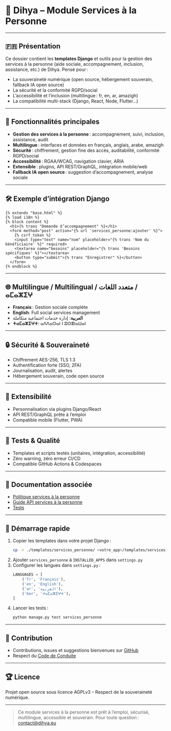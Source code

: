# 🤝 Dihya – Module Services à la Personne

---

## 🇫🇷 Présentation

Ce dossier contient les **templates Django** et outils pour la gestion des services à la personne (aide sociale, accompagnement, inclusion, assistance, etc.) de Dihya.
Pensé pour :
- La souveraineté numérique (open source, hébergement souverain, fallback IA open source)
- La sécurité et la conformité RGPD/social
- L’accessibilité et l’inclusion (multilingue : fr, en, ar, amazigh)
- La compatibilité multi-stack (Django, React, Node, Flutter…)

---

## 🚀 Fonctionnalités principales

- **Gestion des services à la personne** : accompagnement, suivi, inclusion, assistance, audit
- **Multilingue** : interfaces et données en français, anglais, arabe, amazigh
- **Sécurité** : chiffrement, gestion fine des accès, auditabilité, conformité RGPD/social
- **Accessibilité** : RGAA/WCAG, navigation clavier, ARIA
- **Extensible** : plugins, API REST/GraphQL, intégration mobile/web
- **Fallback IA open source** : suggestion d’accompagnement, analyse sociale

---

## 🛠️ Exemple d’intégration Django

```django
{% extends "base.html" %}
{% load i18n %}
{% block content %}
  <h1>{% trans "Demande d’accompagnement" %}</h1>
  <form method="post" action="{% url 'services_personne:ajouter' %}">
    {% csrf_token %}
    <input type="text" name="nom" placeholder="{% trans 'Nom du bénéficiaire' %}" required>
    <textarea name="besoins" placeholder="{% trans 'Besoins spécifiques' %}"></textarea>
    <button type="submit">{% trans "Enregistrer" %}</button>
  </form>
{% endblock %}
```

---

## 🌐 Multilingue / Multilingual / متعدد اللغات / ⴰⵎⴰⵣⵉⵖ

- **Français** : Gestion sociale complète
- **English**: Full social services management
- **العربية**: إدارة خدمات اجتماعية متكاملة
- **ⵜⴰⵎⴰⵣⵉⵖⵜ**: ⴰⴷⴷⴰⵔⴰⵏ ⵏ ⵓⵙⴻⵏⴰⵡⴰⵏ

---

## 🔒 Sécurité & Souveraineté

- Chiffrement AES-256, TLS 1.3
- Authentification forte (SSO, 2FA)
- Journalisation, audit, alertes
- Hébergement souverain, code open source

---

## 🧩 Extensibilité

- Personnalisation via plugins Django/React
- API REST/GraphQL prête à l’emploi
- Compatible mobile (Flutter, PWA)

---

## 🧪 Tests & Qualité

- Templates et scripts testés (unitaires, intégration, accessibilité)
- Zéro warning, zéro erreur CI/CD
- Compatible GitHub Actions & Codespaces

---

## 📄 Documentation associée

- [Politique services à la personne](./policy.md)
- [Guide API services à la personne](../../../../docs/api_services_personne.md)
- [Tests](../../../../tests/services_personne/)

---

## 🏁 Démarrage rapide

1. Copier les templates dans votre projet Django :
   ```bash
   cp -r ./templates/services_personne/ <votre_app>/templates/services_personne/
   ```
2. Ajouter `services_personne` à `INSTALLED_APPS` dans `settings.py`
3. Configurer les langues dans `settings.py` :
   ```python
   LANGUAGES = [
       ('fr', 'Français'),
       ('en', 'English'),
       ('ar', 'العربية'),
       ('ber', 'ⵜⴰⵎⴰⵣⵉⵖⵜ'),
   ]
   ```
4. Lancer les tests :
   ```bash
   python manage.py test services_personne
   ```

---

## 🤝 Contribution

- Contributions, issues et suggestions bienvenues sur [GitHub](https://github.com/DihyaOrg/Dihya)
- Respect du [Code de Conduite](../../../../CODE_OF_CONDUCT.md)

---

## 🏆 Licence

Projet open source sous licence AGPLv3 – Respect de la souveraineté numérique.

---

> Ce module services à la personne est prêt à l’emploi, sécurisé, multilingue, accessible et souverain.
> Pour toute question : [contact@dihya.eu](mailto:contact@dihya.eu)

